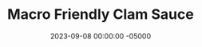 ---
layout: post
title:  "Macro Friendly Clam Sauce"
date:   2023-09-08 00:00:00 -05000
categories: 
- Recipes
- Fish
permalink: /recipes/clam-sauce
image: /assets/Food/Fish/Clam Sauce/clam-sauce.jpg
ing: clamsauce-ing
facts: clamsauce-facts
Prep: 5
Rest: 
Cook: 35
Source1: https://simple-nourished-living.com/lightened-up-spaghetti-with-white-wine-clam-sauce/
Source2: 
Description: Clam sauce always makes me think of Fridays and Christmas time, and this recipe is the perfect way to satisfy these memories in a healthy way. It has some healthy fats in extra virgin olive oil, but isn't a total calorie bomb like most recipes. This goes great over some pasta or spaghetti squash.
Instructions: 
- In a medium saucepot, saute oil and garlic over medium heat for a few minutes, until fragrant<br><br>

- For clams, I use 3 6.5oz cans of minced clams, and I don't drain or rinse the can.  Just add the whole can as is<br><br>

- Add the rest of the ingredients and simmer on medium low for about half an hour, covered. Stir occasionally<br><br>

- Serve with pasta (1 lb) or spagetti squash (whole squash)
---